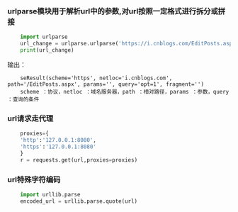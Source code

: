 ### urlparse模块用于解析url中的参数,对url按照一定格式进行拆分或拼接 
```python
	import urlparse
	url_change = urlparse.urlparse('https://i.cnblogs.com/EditPosts.aspx?opt=1')
	print(url_change)
```
输出：
```
	seResult(scheme='https', netloc='i.cnblogs.com', path='/EditPosts.aspx', params='', query='opt=1', fragment='')
	scheme ：协议，netloc ：域名服务器，path ：相对路径，params ：参数，query ：查询的条件
```
### url请求走代理
```python
	proxies={
	'http':'127.0.0.1:8080',
	'https':'127.0.0.1:8080'
	}
	r = requests.get(url,proxies=proxies)
```
### url特殊字符编码
```python
	import urllib.parse
	encoded_url = urllib.parse.quote(url)
```